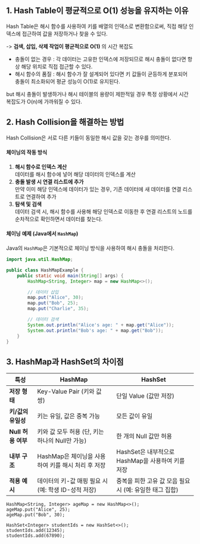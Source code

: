 ## 1. Hash Table이 평균적으로 O(1) 성능을 유지하는 이유

Hash Table은 해시 함수를 사용하여 키를 배열의 인덱스로 변환함으로써, 직접 해당 인덱스에 접근하여 값을 저장하거나 찾을 수 있다.

-> **검색, 삽입, 삭제 작업이 평균적으로 O(1)** 의 시간 복잡도

- 충돌이 없는 경우 : 각 데이터는 고유한 인덱스에 저장되므로 해시 충돌이 없다면 항상 해당 위치로 직접 접근할 수 있다.
- 해시 함수의 품질 : 해시 함수가 잘 설계되어 있다면 키 값들이 균등하게 분포되어 충돌이 최소화되어 평균 성능이 O(1)로 유지된다.

but 해시 충돌이 발생하거나 해시 테이블의 용량이 제한적일 경우 특정 상황에서 시간 복잡도가 O(n)에 가까워질 수 있다.

## 2. Hash Collision을 해결하는 방법
Hash Collision은 서로 다른 키들이 동일한 해시 값을 갖는 경우를 의미한다. 

#### 체이닝의 작동 방식
1. **해시 함수로 인덱스 계산**  
   데이터를 해시 함수에 넣어 해당 데이터의 인덱스를 계산
2. **충돌 발생 시 연결 리스트에 추가**  
   만약 이미 해당 인덱스에 데이터가 있는 경우, 기존 데이터에 새 데이터를 연결 리스트로 연결하여 추가
3. **탐색 및 검색**  
   데이터 검색 시, 해시 함수를 사용해 해당 인덱스로 이동한 후 연결 리스트의 노드를 순차적으로 확인하면서 데이터를 찾는다.

#### 체이닝 예제 (Java에서 `HashMap`)
Java의 `HashMap`은 기본적으로 체이닝 방식을 사용하여 해시 충돌을 처리한다.
```java
import java.util.HashMap;

public class HashMapExample {
    public static void main(String[] args) {
        HashMap<String, Integer> map = new HashMap<>();

        // 데이터 삽입
        map.put("Alice", 30);
        map.put("Bob", 25);
        map.put("Charlie", 35);

        // 데이터 검색
        System.out.println("Alice's age: " + map.get("Alice"));
        System.out.println("Bob's age: " + map.get("Bob"));
    }
}
```

## 3. HashMap과 HashSet의 차이점
| 특성           | HashMap                                         | HashSet                                  |
|----------------|-------------------------------------------------|------------------------------------------|
| **저장 형태**    | Key-Value Pair (키와 값 쌍)                      | 단일 Value (값만 저장)                    |
| **키/값의 유일성** | 키는 유일, 값은 중복 가능                            | 모든 값이 유일                             |
| **Null 허용 여부** | 키와 값 모두 허용 (단, 키는 하나의 Null만 가능)       | 한 개의 Null 값만 허용                     |
| **내부 구조**    | HashMap은 체이닝을 사용하여 키를 해시 처리 후 저장     | HashSet은 내부적으로 HashMap을 사용하여 키를 저장 |
| **적용 예시**    | 데이터의 키-값 매핑 필요 시 (예: 학생 ID-성적 저장)      | 중복을 피한 고유 값 모음 필요 시 (예: 유일한 태그 집합) |


```	•	HashMap 예시: 이름을 키로, 나이를 값으로 저장
HashMap<String, Integer> ageMap = new HashMap<>();
ageMap.put("Alice", 25);
ageMap.put("Bob", 30);
```

```	•	HashSet 예시: 유일한 학번을 저장하는 집합
HashSet<Integer> studentIds = new HashSet<>();
studentIds.add(12345);
studentIds.add(67890);
```
